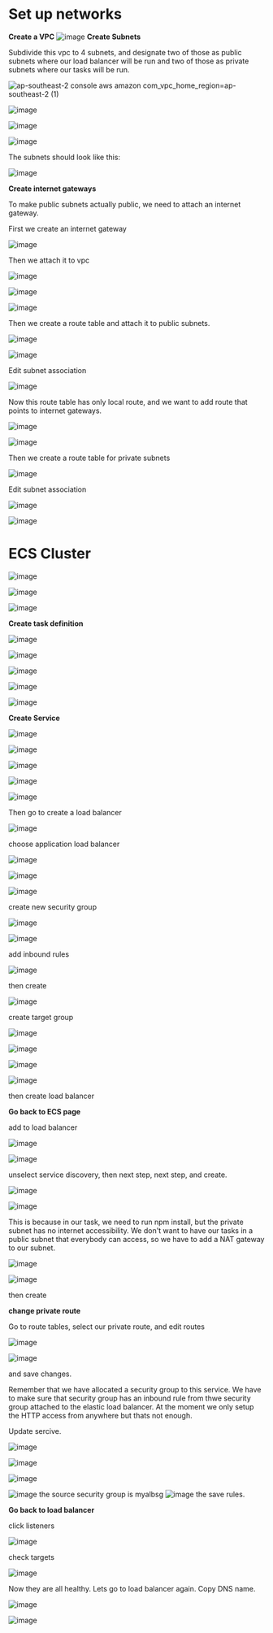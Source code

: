 # Set up networks 

**Create a VPC**
![image](https://user-images.githubusercontent.com/57895489/148778127-9678341c-4e00-4cdb-b28a-d077f9b05bdd.png)
**Create Subnets**

Subdivide this vpc to 4 subnets, and designate two of those as public subnets where our load balancer will be run and two of those as private subnets where our tasks will be run.

![ap-southeast-2 console aws amazon com_vpc_home_region=ap-southeast-2 (1)](https://user-images.githubusercontent.com/57895489/148779658-f4909faa-45fc-4b89-89d8-2d4c8ce2c152.png)

![image](https://user-images.githubusercontent.com/57895489/148780096-e4dee2ac-6a98-4248-a1c9-f42b69c6ea10.png)

![image](https://user-images.githubusercontent.com/57895489/148780662-4efe9989-2d70-4823-8a92-5c601619b2d6.png)


![image](https://user-images.githubusercontent.com/57895489/148780343-328605a5-1513-434b-9a14-bb9362453652.png)

The subnets should look like this:

![image](https://user-images.githubusercontent.com/57895489/148781044-a5b9a400-3ccb-460b-bab3-90a71a0797f2.png)

**Create internet gateways**

To make public subnets actually public, we need to attach an internet gateway.

First we create an internet gateway

![image](https://user-images.githubusercontent.com/57895489/148781524-8c25d30d-d18d-4184-9429-9e2ca8a71a27.png)

Then we attach it to vpc

![image](https://user-images.githubusercontent.com/57895489/148781944-9c8a1151-dcd8-4242-97d5-0f905c65a39a.png)

![image](https://user-images.githubusercontent.com/57895489/148782180-b9d75931-3ca3-4c85-a4d9-a9452eb0d3a5.png)

![image](https://user-images.githubusercontent.com/57895489/148782282-8196f489-4aaa-4b05-a5a5-2a1fc54daabc.png)


Then we create a route table and attach it to public subnets.

![image](https://user-images.githubusercontent.com/57895489/148782822-07d61999-6bfe-4ef6-87f1-bda3ed92316f.png)

![image](https://user-images.githubusercontent.com/57895489/148782893-351b8603-0b59-42a1-8129-ffbeff717c30.png)

Edit subnet association

![image](https://user-images.githubusercontent.com/57895489/148784334-9b3b76f5-c6de-4a88-b679-5b359e6483fc.png)

Now this route table has only local route, and we want to add route that points to internet gateways.

![image](https://user-images.githubusercontent.com/57895489/148783360-0b9c2b20-aa99-4302-a438-c7c7c261b40b.png)

![image](https://user-images.githubusercontent.com/57895489/148783575-baf5b6cf-c366-435b-82d3-8f510f31c342.png)

Then we create a route table for private subnets

![image](https://user-images.githubusercontent.com/57895489/148783857-984a88dc-f141-4f8b-8c99-819e8a681007.png)


Edit subnet association

![image](https://user-images.githubusercontent.com/57895489/148783986-a5d5fca8-d9c8-434e-84ae-343d6275c958.png)

![image](https://user-images.githubusercontent.com/57895489/148784079-aed349da-9a1a-41e5-907f-1668eaccfc61.png)


# ECS Cluster

![image](https://user-images.githubusercontent.com/57895489/148789442-ba499264-23eb-46fb-934d-5727dc8e6e6a.png)

![image](https://user-images.githubusercontent.com/57895489/148789522-e0e42541-a9a2-4632-8b33-768b1c390a36.png)

![image](https://user-images.githubusercontent.com/57895489/148790092-12fd55b8-6ab5-4753-8074-cbfa78bcf8d2.png)

**Create task definition**

![image](https://user-images.githubusercontent.com/57895489/148790253-2d068af3-5860-4fb8-b898-626285ee14b1.png)

![image](https://user-images.githubusercontent.com/57895489/148790316-bc21221c-fbb7-4b79-96c1-4449d40d71cd.png)

![image](https://user-images.githubusercontent.com/57895489/148791359-9a71e700-dea9-472b-9224-3f101aea056c.png)

![image](https://user-images.githubusercontent.com/57895489/148791617-ebd7355c-4c05-4730-a246-481dee9decd3.png)

![image](https://user-images.githubusercontent.com/57895489/148791723-e47ea743-6cd4-4b06-bb94-948b16fd5479.png)

**Create Service**

![image](https://user-images.githubusercontent.com/57895489/148791863-455ee5d8-2aa9-4189-b760-5f08d212e305.png)

![image](https://user-images.githubusercontent.com/57895489/148791924-e77847e3-9c4a-4aea-8003-b0c2746cd9a9.png)

![image](https://user-images.githubusercontent.com/57895489/148792208-b22fa061-218b-462b-ab49-a8861c14d178.png)

![image](https://user-images.githubusercontent.com/57895489/148792552-aee02cf5-9023-4b73-a233-e5c9b76f1d6d.png)

![image](https://user-images.githubusercontent.com/57895489/148792647-4ab3c01e-f2e1-4870-bc65-443b5bf82169.png)

Then go to create a load balancer

![image](https://user-images.githubusercontent.com/57895489/148792789-e3c12df8-fd47-4aaa-b818-114ce415db83.png)

choose application load balancer

![image](https://user-images.githubusercontent.com/57895489/148792874-42614407-423e-4a1b-95bb-c8b840859872.png)

![image](https://user-images.githubusercontent.com/57895489/148793169-9806adac-49b0-49bd-aebe-036d49fa3078.png)

![image](https://user-images.githubusercontent.com/57895489/148793238-4a2eec6d-2397-4b3a-ab87-f8638efe6d85.png)

create new security group

![image](https://user-images.githubusercontent.com/57895489/148793480-49b55edf-058b-425b-82ae-c0f81a94a687.png)

![image](https://user-images.githubusercontent.com/57895489/148793746-7fbaf4bb-e723-43e4-bf02-8188948b7240.png)

add inbound rules

![image](https://user-images.githubusercontent.com/57895489/148794046-5569a527-598a-423e-94ba-ba169ed3929f.png)

then create

![image](https://user-images.githubusercontent.com/57895489/148794305-822b6871-f984-4bd4-ac45-614a28f107c9.png)

create target group

![image](https://user-images.githubusercontent.com/57895489/148794453-f3d8f450-416f-4535-8c14-41387d001602.png)

![image](https://user-images.githubusercontent.com/57895489/148795935-edc6729c-8908-4b3e-8b1a-c5158d511510.png)

![image](https://user-images.githubusercontent.com/57895489/148795998-a0ac6115-d925-46da-88f7-154cc3e0f87e.png)

![image](https://user-images.githubusercontent.com/57895489/148796216-637c51e8-869a-4624-8047-717f0a9ee659.png)

then create load balancer

**Go back to ECS page**

add to load balancer

![image](https://user-images.githubusercontent.com/57895489/148797073-4dc17e49-534b-4fc5-ad49-c780752fc147.png)

![image](https://user-images.githubusercontent.com/57895489/148798777-13e90f26-e91f-4feb-95f3-1ca28b1787e2.png)

unselect service discovery, then next step, next step, and create.

![image](https://user-images.githubusercontent.com/57895489/148799690-468bb295-bbe4-4f61-ae36-be8a638968c5.png)

![image](https://user-images.githubusercontent.com/57895489/148799744-41948741-0112-43e9-8155-7fbf92af7782.png)

This is because in our task, we need to run npm install, but the private subnet has no internet accessibility.
We don't want to have our tasks in a public subnet that everybody  can access, so we have to add a NAT gateway to our subnet.

![image](https://user-images.githubusercontent.com/57895489/148800532-7e39a5c8-aa07-4c49-a5c6-f4bd733f4704.png)

![image](https://user-images.githubusercontent.com/57895489/148801077-a2b76523-b2f1-4fcd-ab16-946853d28559.png)

then create

**change private route**

Go to route tables, select our private route, and edit routes

![image](https://user-images.githubusercontent.com/57895489/148802222-04b0c2c3-d5ec-41a1-9e3e-b0774ffbbe06.png)

![image](https://user-images.githubusercontent.com/57895489/148802561-80d3c15c-6255-4e48-b1ca-51b935a82c69.png)

and save changes.

Remember that we have allocated a security group to this service. We have to make sure that security group has an inbound rule from thwe security group attached to the elastic load balancer. At the moment we only setup the HTTP access from anywhere but thats not enough. 

Update sercive.

![image](https://user-images.githubusercontent.com/57895489/148803661-fb1b36d3-8d43-4977-9844-d299221d5a32.png)

![image](https://user-images.githubusercontent.com/57895489/148804146-bcfaa97b-7f64-4d1a-9fc5-8bd4a8091184.png)

![image](https://user-images.githubusercontent.com/57895489/148804189-49551fd7-a785-4c1a-a5a0-1a2bd90f8e07.png)

![image](https://user-images.githubusercontent.com/57895489/148804673-af541f20-ade3-4929-bfe2-e7faf4598801.png)
the source  security group is myalbsg
![image](https://user-images.githubusercontent.com/57895489/148804804-07295a7b-70f9-46ca-9130-743d0dbaf5be.png)
the save rules.

**Go back to load balancer**

click listeners

![image](https://user-images.githubusercontent.com/57895489/148806017-317d0467-8c7a-4c60-b73c-05c81af1a0ab.png)

check targets

![image](https://user-images.githubusercontent.com/57895489/148806111-1fd69bc1-dcc8-4027-95f3-1fbcf74cf676.png)

Now they are all healthy. Lets go to load balancer again. Copy DNS name.

![image](https://user-images.githubusercontent.com/57895489/148806314-b45bca60-1488-456a-8f7b-477ce49d842b.png)

![image](https://user-images.githubusercontent.com/57895489/148806458-c25d2942-773b-4f07-b358-1f4f9e5fb2d8.png)
